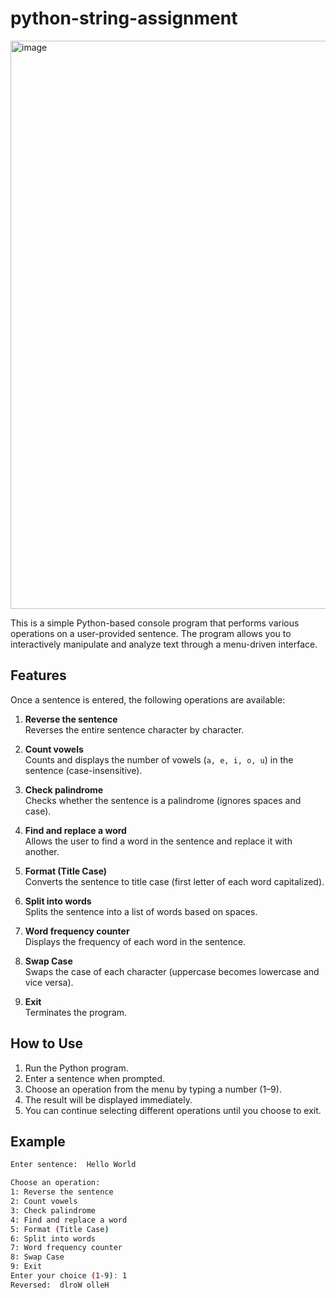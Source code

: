 # python-string-assignment
<img width="1508" height="909" alt="image" src="https://github.com/user-attachments/assets/f1aee922-6962-492a-b499-84a020ff5aeb" />


This is a simple Python-based console program that performs various operations on a user-provided sentence. The program allows you to interactively manipulate and analyze text through a menu-driven interface.

## Features

Once a sentence is entered, the following operations are available:

1. **Reverse the sentence**  
   Reverses the entire sentence character by character.

2. **Count vowels**  
   Counts and displays the number of vowels (`a, e, i, o, u`) in the sentence (case-insensitive).

3. **Check palindrome**  
   Checks whether the sentence is a palindrome (ignores spaces and case).

4. **Find and replace a word**  
   Allows the user to find a word in the sentence and replace it with another.

5. **Format (Title Case)**  
   Converts the sentence to title case (first letter of each word capitalized).

6. **Split into words**  
   Splits the sentence into a list of words based on spaces.

7. **Word frequency counter**  
   Displays the frequency of each word in the sentence.

8. **Swap Case**  
   Swaps the case of each character (uppercase becomes lowercase and vice versa).

9. **Exit**  
   Terminates the program.

## How to Use

1. Run the Python program.
2. Enter a sentence when prompted.
3. Choose an operation from the menu by typing a number (1–9).
4. The result will be displayed immediately.
5. You can continue selecting different operations until you choose to exit.

## Example

```bash
Enter sentence:  Hello World

Choose an operation:
1: Reverse the sentence
2: Count vowels
3: Check palindrome
4: Find and replace a word
5: Format (Title Case)
6: Split into words
7: Word frequency counter
8: Swap Case
9: Exit
Enter your choice (1-9): 1
Reversed:  dlroW olleH

